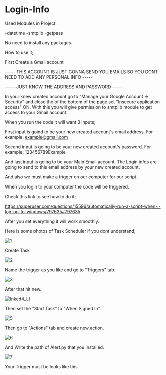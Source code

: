 # Login-Info

Used Modules in Project:

-datetime
-smtplib
-getpass

No need to install any packages.

How to use it;

First Create a Gmail account 

----- THIS ACCOUNT IS JUST GONNA SEND YOU EMAILS SO YOU DONT NEED TO ADD ANY PERSONAL INFO ----- 

----- JUST KNOW THE ADDRESS AND PASSWORD -----


In your knew created account go to "Manage your Google Account => Security" and close the of the bottom of the page set "Insecure application access" ON.
With this you will give permission to smtplib module to get access to your Gmail account.

When you run the code it will want 3 inputs;

First input is goind to be your new created account's email address. For example:
    example@gmail.com

Second input is going to be your new created account's password. For example:
    123456789Example
    
And last input is going to be your Main Email account. The Login infos are going to send to this email address by your new created account.

And also we must make a trigger on our computer for our script.

When you login to your computer the code will be triggered.

Check this link to see how to do it;

https://superuser.com/questions/15596/automatically-run-a-script-when-i-log-on-to-windows/797635#797635


After you set everything it will work smoothly.

Here is some photos of Task Scheduler if you dont understand;

![1](https://user-images.githubusercontent.com/92454444/169260327-f201406b-9840-4e5d-b856-3b4e37d78410.PNG)

Create Task

![2](https://user-images.githubusercontent.com/92454444/169260497-4a920f7c-342c-4f3e-a775-ebb205803cab.png)

Name the trigger as you like and go to "Triggers" tab.

![3](https://user-images.githubusercontent.com/92454444/169260639-e2d74778-b19c-485f-9730-bab85e8c8da3.png)

After that hit new.

![Inked4_LI](https://user-images.githubusercontent.com/92454444/169260747-b0579314-2bc3-4546-a43c-b91e77f39f3c.jpg)

Then set the "Start Task" to "When Signed In".

![5](https://user-images.githubusercontent.com/92454444/169260989-83688cde-9447-4220-bf7f-77c0db86534c.png)

Then go to "Actions" tab and create new action.

![6](https://user-images.githubusercontent.com/92454444/169261184-9a556d37-b724-483f-a61b-e22660388858.png)

And Write the path of Alert.py that you installed.

![7](https://user-images.githubusercontent.com/92454444/169261336-e3ac181a-b83a-44ee-8f8a-652b1019394e.png)

Your Trigger must be looks like this.





